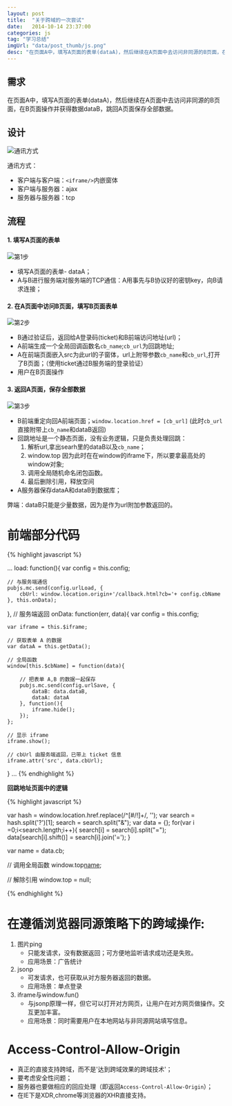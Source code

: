 ```yaml
---
layout: post
title:  "关于跨域的一次尝试"
date:   2014-10-14 23:37:00
categories: js
tag: "学习总结"
imgUrl: "data/post_thumb/js.png"
desc: "在页面A中，填写A页面的表单(dataA)，然后继续在A页面中去访问非同源的B页面，在B页面操作并获得数据dataB，跳回A页面保存全部数据。"
---
```



## 需求

在页面A中，填写A页面的表单(dataA)，然后继续在A页面中去访问非同源的B页面，在B页面操作并获得数据dataB，跳回A页面保存全部数据。

## 设计

![通讯方式]({{site.url}}data/cross/desc.png)

通讯方式：

- 客户端与客户端：`<iframe/>`内嵌窗体
- 客户端与服务器：ajax
- 服务器与服务器：tcp

## 流程

#### 1. 填写A页面的表单

![第1步]({{site.url}}data/cross/1.png)

- 填写A页面的表单- dataA；
- A与B进行服务端对服务端的TCP通信：A用事先与B协议好的密钥key，向B请求连接；

#### 2. 在A页面中访问B页面，填写B页面表单

![第2步]({{site.url}}data/cross/2.png)

- B通过验证后，返回给A登录码(ticket)和B前端访问地址(url)；
- A前端生成一个全局回调函数名`cb_name`;`cb_url`为回跳地址;
- A在前端页面嵌入src为此url的子窗体，url上附带参数`cb_name`和`cb_url`,打开了B页面；（使用ticket通过B服务端的登录验证）
- 用户在B页面操作

#### 3. 返回A页面，保存全部数据

![第3步]({{site.url}}data/cross/3.png)

- B前端重定向回A前端页面；`window.location.href = [cb_url]` (此时`cb_url`直接附带上`cb_name`和dataB返回)
- 回跳地址是一个静态页面，没有业务逻辑，只是负责处理回跳：
	1. 解析url,拿出searh里的dataB以及`cb_name`；
	2. window.top 因为此时在在window的iframe下，所以要拿最高处的window对象;
	3. 调用全局随机命名闭包函数。
	4. 最后删除引用，释放空间
- A服务器保存dataA和dataB到数据库；


弊端：dataB只能是少量数据，因为是作为url附加参数返回的。

前端部分代码
===================================
{% highlight javascript %}

...	
load: function(){
	var config = this.config;
	
	// 与服务端通信
	pubjs.mc.send(config.urlLoad, {
		cbUrl: window.location.origin+'/callback.html?cb='+ config.cbName
	}, this.onData);
},
// 服务端返回
onData: function(err, data){
	var config = this.config;

	var iframe = this.$iframe;

	// 获取表单 A 的数据
	var dataA = this.getData();
	
	// 全局函数
	window[this.$cbName] = function(data){

		// 把表单 A,B 的数据一起保存
		pubjs.mc.send(config.urlSave, {
			dataB: data.dataB,
			dataA: dataA
		}, function(){
			iframe.hide();
		});
	};
	
	// 显示 iframe
	iframe.show();

	// cbUrl 由服务端返回，已带上 ticket 信息
	iframe.attr('src', data.cbUrl);
}
...
{% endhighlight %}

**回跳地址页面中的逻辑**

{% highlight javascript %}

var hash = window.location.href.replace(/^[#\/\!]+/, '');
var search = hash.split('?')[1];
search = search.split("&");
var data = {};
for(var i =0;i<search.length;i++){
	search[i] = search[i].split("=");
	data[search[i].shift()] = search[i].join('=');
}

var name = data.cb;

// 调用全局函数
window.top[name](data);

// 解除引用
window.top = null;

{% endhighlight %}


在遵循浏览器同源策略下的跨域操作:
====================================
1. 图片ping
	- 只能发请求，没有数据返回；可方便地监听请求成功还是失败。
	- 应用场景：广告统计
2. jsonp
	- 可发请求，也可获取从对方服务器返回的数据。
	- 应用场景：单点登录
3. iframe与window.fun()
	- 与jsonp原理一样，但它可以打开对方网页，让用户在对方网页做操作。交互更加丰富。
	- 应用场景：同时需要用户在本地网站与非同源网站填写信息。



Access-Control-Allow-Origin
===============================

- 真正的直接支持跨域，而不是'达到跨域效果的跨域技术'；
- 要考虑安全性问题；
- 服务器也要做相应的回应处理（即返回`Access-Control-Allow-Origin`）；
- 在IE下是XDR,chrome等浏览器的XHR直接支持。